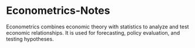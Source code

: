 # Econometrics-Notes
Econometrics combines economic theory with statistics to analyze and test economic relationships. It is used for forecasting, policy evaluation, and testing hypotheses.
